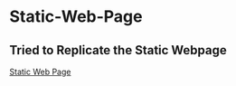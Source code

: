 # Static-Web-Page
<h2>Tried to Replicate the Static Webpage </h2>
<a href="https://dribbble.com/shots/19195617-Website-Design-landing-page" target="_blank">Static Web Page<a/>
